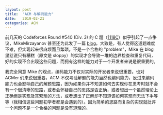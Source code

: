 ```yaml
---
layout: post
title:  "ACM 与编码能力"
date:   2019-02-21
categories: ACM
---
```


前几天的 Codeforces Round #540 (Div. 3) 的 C 题（[1118C](https://codeforces.com/contest/1118/problem/C)）似乎引起了一点争议，MikeMirzayanov 甚至还为此发了一篇 [blog](https://codeforces.com/blog/entry/65383)。大致是，有人觉得这道题难度不难，但实现起来很麻烦而且繁琐，不是一个合格的 "problem"，Mike 在 blog 里怼说只有糟糕（原文是 sloppy）的实现才会导致一堆的边界检查和重复代码，好的实现不会出现这些问题，而拥有这样的能力对于一个开发者来说是很重要的。

我完全同意 Mike 的观点，编码能力不仅对实际的开发者来说很重要，也对 ACMer 们来说很重要，ACM 不仅考验解题的能力当然也编码能力，反过来编码能力也会影响自己的解题思路，因为如果你并不知道如何去实现你在思考时就不会有一个很清晰的思路，或者会怀疑自己的思路是否正确，或者想出一个虽然理论上正确但是实现及其繁琐的方法，或者想出了正解却不知道该如何实现而无法下手等等（我相信这些问题初学者都是会遇到的）。因为简单的思路而复杂的实现就批评一个问题不是一个合格的问题是没有道理的。

